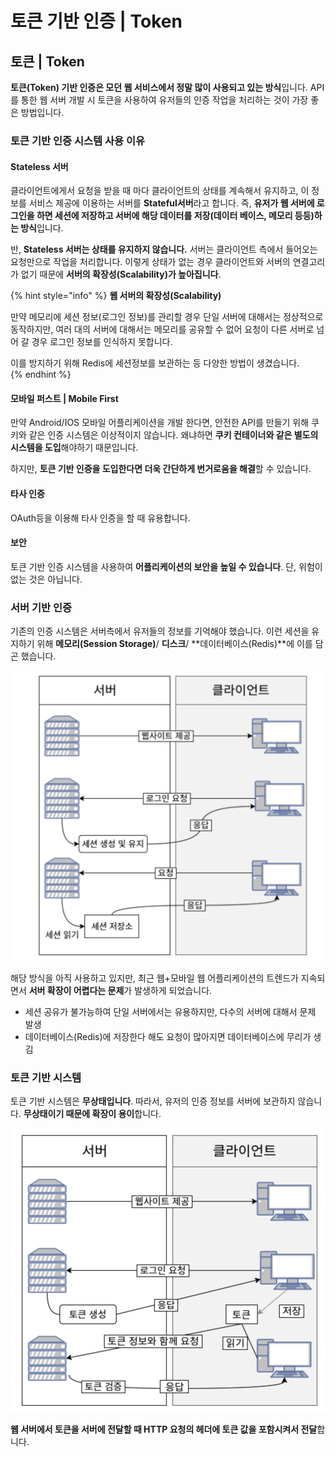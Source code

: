# 토큰 기반 인증 \| Token

## 토큰 \| Token

 **토큰\(Token\) 기반 인증은 모던 웹 서비스에서 정말 많이 사용되고 있는 방식**입니다. API를 통한 웹 서버 개발 시 토큰을 사용하여 유저들의 인증 작업을 처리하는 것이 가장 좋은 방법입니다. 

### 토큰 기반 인증 시스템 사용 이유

#### Stateless 서버

 클라이언트에게서 요청을 받을 때 마다 클라이언트의 상태를 계속해서 유지하고, 이 정보를 서비스 제공에 이용하는 서버를 **Stateful서버**라고 합니다. 즉, **유저가 웹 서버에 로그인을 하면 세션에 저장하고 서버에 해당 데이터를 저장\(데이터 베이스, 메모리 등등\)하는 방식**입니다.

 반, **Stateless 서버는 상태를 유지하지 않습니다.** 서버는 클라이언트 측에서 들어오는 요청만으로 작업을 처리합니다. 이렇게 상태가 없는 경우 클라이언트와 서버의 연결고리가 없기 때문에 **서버의 확장성\(Scalability\)가 높아집니다**.

{% hint style="info" %}
**웹 서버의 확장성\(Scalability\)**

 만약 메모리에 세션 정보\(로그인 정보\)를 관리할 경우 단일 서버에 대해서는 정상적으로 동작하지만, 여러 대의 서버에 대해서는 메모리를 공유할 수 없어 요청이 다른 서버로 넘어 갈 경우 로그인 정보를 인식하지 못합니다. 

이를 방지하기 위해 Redis에 세션정보를 보관하는 등 다양한 방법이 생겼습니다.  
{% endhint %}

#### 모바일 퍼스트 \| Mobile First

 만약 Android/IOS 모바일 어플리케이션을 개발 한다면, 안전한 API를 만들기 위해 쿠키와 같은 인증 시스템은 이상적이지 않습니다. 왜냐하면 **쿠키 컨테이너와 같은 별도의 시스템을 도입**해야하기 때문입니다.

 하지만, **토큰 기반 인증을 도입한다면 더욱 간단하게 번거로움을 해결**할 수 있습니다.

#### 타사 인증 

OAuth등을 이용해 타사 인증을 할 때 유용합니다. 

#### 보안

 토큰 기반 인증 시스템을 사용하여 **어플리케이션의 보안을 높일 수 있습니다**. 단, 위험이 없는 것은 아닙니다. 

### 서버 기반 인증

 기존의 인증 시스템은 서버측에서 유저들의 정보를 기억해야 했습니다. 이런 세션을 유지하기 위해 **메모리\(Session Storage\)**/ **디스크**/ **데이터베이스\(Redis\)**에 이를 담곤 했습니다. 



![](../../.gitbook/assets/2019-09-22-5.14.12.png)

 해당 방식을 아직 사용하고 있지만, 최근 웹+모바일 웹 어플리케이션의 트렌드가 지속되면서 **서버 확장이 어렵다는 문제**가 발생하게 되었습니다. 

* 세션 공유가 불가능하여 단일 서버에서는 유용하지만, 다수의 서버에 대해서 문제 발생
* 데이터베이스\(Redis\)에 저장한다 해도 요청이 많아지면 데이터베이스에 무리가 생김

### 토큰 기반 시스템

 토큰 기반 시스템은 **무상태입니다**. 따라서, 유저의 인증 정보를 서버에 보관하지 않습니다. **무상태이기 때문에 확장이 용이**합니다. 

![](../../.gitbook/assets/2019-09-22-5.18.58.png)

**웹 서버에서 토큰을 서버에 전달할 때  HTTP 요청의 헤더에 토큰 값을 포함시켜서 전달**합니다. 

